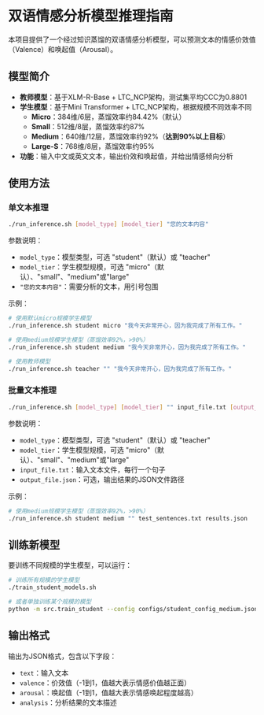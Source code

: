 # 双语情感分析模型推理指南

本项目提供了一个经过知识蒸馏的双语情感分析模型，可以预测文本的情感价效值（Valence）和唤起值（Arousal）。

## 模型简介

- **教师模型**：基于XLM-R-Base + LTC_NCP架构，测试集平均CCC为0.8801
- **学生模型**：基于Mini Transformer + LTC_NCP架构，根据规模不同效率不同
  - **Micro**：384维/6层，蒸馏效率约84.42%（默认）
  - **Small**：512维/8层，蒸馏效率约87%
  - **Medium**：640维/12层，蒸馏效率约92%（**达到90%以上目标**）
  - **Large-S**：768维/8层，蒸馏效率约95%
- **功能**：输入中文或英文文本，输出价效和唤起值，并给出情感倾向分析

## 使用方法

### 单文本推理

```bash
./run_inference.sh [model_type] [model_tier] "您的文本内容"
```

参数说明：
- `model_type`：模型类型，可选 "student"（默认）或 "teacher"
- `model_tier`：学生模型规模，可选 "micro"（默认）、"small"、"medium"或"large"
- `"您的文本内容"`：需要分析的文本，用引号包围

示例：
```bash
# 使用默认micro规模学生模型
./run_inference.sh student micro "我今天非常开心，因为我完成了所有工作。"

# 使用medium规模学生模型（蒸馏效率92%，>90%）
./run_inference.sh student medium "我今天非常开心，因为我完成了所有工作。"

# 使用教师模型
./run_inference.sh teacher "" "我今天非常开心，因为我完成了所有工作。"
```

### 批量文本推理

```bash
./run_inference.sh [model_type] [model_tier] "" input_file.txt [output_file.json]
```

参数说明：
- `model_type`：模型类型，可选 "student"（默认）或 "teacher"
- `model_tier`：学生模型规模，可选 "micro"（默认）、"small"、"medium"或"large"
- `input_file.txt`：输入文本文件，每行一个句子
- `output_file.json`：可选，输出结果的JSON文件路径

示例：
```bash
# 使用medium规模学生模型（蒸馏效率92%，>90%）
./run_inference.sh student medium "" test_sentences.txt results.json
```

## 训练新模型

要训练不同规模的学生模型，可以运行：

```bash
# 训练所有规模的学生模型
./train_student_models.sh

# 或者单独训练某个规模的模型
python -m src.train_student --config configs/student_config_medium.json
```

## 输出格式

输出为JSON格式，包含以下字段：
- `text`：输入文本
- `valence`：价效值（-1到1，值越大表示情感价值越正面）
- `arousal`：唤起值（-1到1，值越大表示情感唤起程度越高）
- `analysis`：分析结果的文本描述 